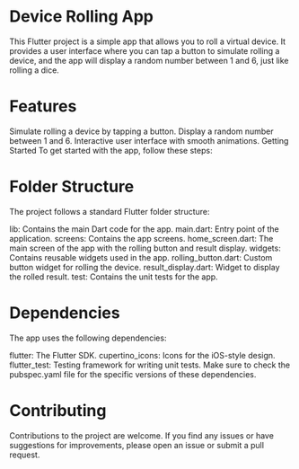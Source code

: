 # Device Rolling App
This Flutter project is a simple app that allows you to roll a virtual device. It provides a user interface where you can tap a button to simulate rolling a device, and the app will display a random number between 1 and 6, just like rolling a dice.

# Features
Simulate rolling a device by tapping a button.
Display a random number between 1 and 6.
Interactive user interface with smooth animations.
Getting Started
To get started with the app, follow these steps:


# Folder Structure
The project follows a standard Flutter folder structure:

lib: Contains the main Dart code for the app.
main.dart: Entry point of the application.
screens: Contains the app screens.
home_screen.dart: The main screen of the app with the rolling button and result display.
widgets: Contains reusable widgets used in the app.
rolling_button.dart: Custom button widget for rolling the device.
result_display.dart: Widget to display the rolled result.
test: Contains the unit tests for the app.
# Dependencies
The app uses the following dependencies:

flutter: The Flutter SDK.
cupertino_icons: Icons for the iOS-style design.
flutter_test: Testing framework for writing unit tests.
Make sure to check the pubspec.yaml file for the specific versions of these dependencies.

# Contributing
Contributions to the project are welcome. If you find any issues or have suggestions for improvements, please open an issue or submit a pull request.
